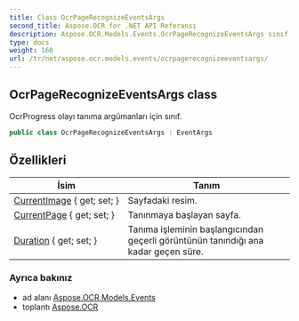 ```yaml
---
title: Class OcrPageRecognizeEventsArgs
second_title: Aspose.OCR for .NET API Referansı
description: Aspose.OCR.Models.Events.OcrPageRecognizeEventsArgs sınıf. OcrProgress olayı tanıma argümanları için sınıf.
type: docs
weight: 160
url: /tr/net/aspose.ocr.models.events/ocrpagerecognizeeventsargs/
---
```

## OcrPageRecognizeEventsArgs class

OcrProgress olayı tanıma argümanları için sınıf.

```csharp
public class OcrPageRecognizeEventsArgs : EventArgs
```

## Özellikleri

| İsim | Tanım |
| --- | --- |
| [CurrentImage](../../aspose.ocr.models.events/ocrpagerecognizeeventsargs/currentimage/) { get; set; } | Sayfadaki resim. |
| [CurrentPage](../../aspose.ocr.models.events/ocrpagerecognizeeventsargs/currentpage/) { get; set; } | Tanınmaya başlayan sayfa. |
| [Duration](../../aspose.ocr.models.events/ocrpagerecognizeeventsargs/duration/) { get; set; } | Tanıma işleminin başlangıcından geçerli görüntünün tanındığı ana kadar geçen süre. |

### Ayrıca bakınız

* ad alanı [Aspose.OCR.Models.Events](../../aspose.ocr.models.events/)
* toplantı [Aspose.OCR](../../)


